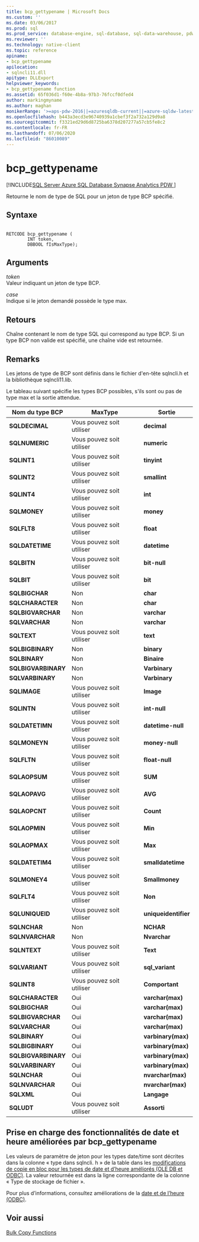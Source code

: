 ```yaml
---
title: bcp_gettypename | Microsoft Docs
ms.custom: ''
ms.date: 03/06/2017
ms.prod: sql
ms.prod_service: database-engine, sql-database, sql-data-warehouse, pdw
ms.reviewer: ''
ms.technology: native-client
ms.topic: reference
apiname:
- bcp_gettypename
apilocation:
- sqlncli11.dll
apitype: DLLExport
helpviewer_keywords:
- bcp_gettypename function
ms.assetid: 65f036d1-f60e-4b8a-97b3-76fccf0dfed4
author: markingmyname
ms.author: maghan
monikerRange: '>=aps-pdw-2016||=azuresqldb-current||=azure-sqldw-latest||>=sql-server-2016||=sqlallproducts-allversions||>=sql-server-linux-2017||=azuresqldb-mi-current'
ms.openlocfilehash: b443a3ecd3e96740939a1cbef3f2a732a129d9a8
ms.sourcegitcommit: f3321ed29d6d8725ba6378d207277a57cb5fe8c2
ms.contentlocale: fr-FR
ms.lasthandoff: 07/06/2020
ms.locfileid: "86010089"
---
```

# <a name="bcp_gettypename"></a>bcp_gettypename
[!INCLUDE[SQL Server Azure SQL Database Synapse Analytics PDW ](../../includes/applies-to-version/sql-asdb-asdbmi-asa-pdw.md)]

  Retourne le nom de type de SQL pour un jeton de type BCP spécifié.  
  
## <a name="syntax"></a>Syntaxe  
  
```  
  
RETCODE bcp_gettypename (  
        INT token,  
        DBBOOL fIsMaxType);  
```  
  
## <a name="arguments"></a>Arguments  
 *token*  
 Valeur indiquant un jeton de type BCP.  
  
 *case*  
 Indique si le jeton demandé possède le type max.  
  
## <a name="returns"></a>Retours  
 Chaîne contenant le nom de type SQL qui correspond au type BCP. Si un type BCP non valide est spécifié, une chaîne vide est retournée.  
  
## <a name="remarks"></a>Remarks  
 Les jetons de type de BCP sont définis dans le fichier d'en-tête sqlncli.h et la bibliothèque sqlncli11.lib.  
  
 Le tableau suivant spécifie les types BCP possibles, s'ils sont ou pas de type max et la sortie attendue.  
  
|Nom du type BCP|MaxType|Sortie|  
|-------------------|-------------|------------|  
|**SQLDECIMAL**|Vous pouvez soit utiliser|**decimal**|  
|**SQLNUMERIC**|Vous pouvez soit utiliser|**numeric**|  
|**SQLINT1**|Vous pouvez soit utiliser|**tinyint**|  
|**SQLINT2**|Vous pouvez soit utiliser|**smallint**|  
|**SQLINT4**|Vous pouvez soit utiliser|**int**|  
|**SQLMONEY**|Vous pouvez soit utiliser|**money**|  
|**SQLFLT8**|Vous pouvez soit utiliser|**float**|  
|**SQLDATETIME**|Vous pouvez soit utiliser|**datetime**|  
|**SQLBITN**|Vous pouvez soit utiliser|**bit-null**|  
|**SQLBIT**|Vous pouvez soit utiliser|**bit**|  
|**SQLBIGCHAR**|Non|**char**|  
|**SQLCHARACTER**|Non|**char**|  
|**SQLBIGVARCHAR**|Non|**varchar**|  
|**SQLVARCHAR**|Non|**varchar**|  
|**SQLTEXT**|Vous pouvez soit utiliser|**text**|  
|**SQLBIGBINARY**|Non|**binary**|  
|**SQLBINARY**|Non|**Binaire**|  
|**SQLBIGVARBINARY**|Non|**Varbinary**|  
|**SQLVARBINARY**|Non|**Varbinary**|  
|**SQLIMAGE**|Vous pouvez soit utiliser|**Image**|  
|**SQLINTN**|Vous pouvez soit utiliser|**int-null**|  
|**SQLDATETIMN**|Vous pouvez soit utiliser|**datetime-null**|  
|**SQLMONEYN**|Vous pouvez soit utiliser|**money-null**|  
|**SQLFLTN**|Vous pouvez soit utiliser|**float-null**|  
|**SQLAOPSUM**|Vous pouvez soit utiliser|**SUM**|  
|**SQLAOPAVG**|Vous pouvez soit utiliser|**AVG**|  
|**SQLAOPCNT**|Vous pouvez soit utiliser|**Count**|  
|**SQLAOPMIN**|Vous pouvez soit utiliser|**Min**|  
|**SQLAOPMAX**|Vous pouvez soit utiliser|**Max**|  
|**SQLDATETIM4**|Vous pouvez soit utiliser|**smalldatetime**|  
|**SQLMONEY4**|Vous pouvez soit utiliser|**Smallmoney**|  
|**SQLFLT4**|Vous pouvez soit utiliser|**Non**|  
|**SQLUNIQUEID**|Vous pouvez soit utiliser|**uniqueidentifier**|  
|**SQLNCHAR**|Non|**NCHAR**|  
|**SQLNVARCHAR**|Non|**Nvarchar**|  
|**SQLNTEXT**|Vous pouvez soit utiliser|**Text**|  
|**SQLVARIANT**|Vous pouvez soit utiliser|**sql_variant**|  
|**SQLINT8**|Vous pouvez soit utiliser|**Comportant**|  
|**SQLCHARACTER**|Oui|**varchar(max)**|  
|**SQLBIGCHAR**|Oui|**varchar(max)**|  
|**SQLBIGVARCHAR**|Oui|**varchar(max)**|  
|**SQLVARCHAR**|Oui|**varchar(max)**|  
|**SQLBINARY**|Oui|**varbinary(max)**|  
|**SQLBIGBINARY**|Oui|**varbinary(max)**|  
|**SQLBIGVARBINARY**|Oui|**varbinary(max)**|  
|**SQLVARBINARY**|Oui|**varbinary(max)**|  
|**SQLNCHAR**|Oui|**nvarchar(max)**|  
|**SQLNVARCHAR**|Oui|**nvarchar(max)**|  
|**SQLXML**|Oui|**Langage**|  
|**SQLUDT**|Vous pouvez soit utiliser|**Assorti**|  
  
## <a name="bcp_gettypename-support-for-enhanced-date-and-time-features"></a>Prise en charge des fonctionnalités de date et heure améliorées par bcp_gettypename  
 Les valeurs de paramètre de jeton pour les types date/time sont décrites dans la colonne « type dans sqlncli. h » de la table dans les [modifications de copie en bloc pour les types de date et d’heure améliorés &#40;OLE DB et ODBC&#41;](../../relational-databases/native-client-odbc-date-time/bulk-copy-changes-for-enhanced-date-and-time-types-ole-db-and-odbc.md). La valeur retournée est dans la ligne correspondante de la colonne « Type de stockage de fichier ».  
  
 Pour plus d’informations, consultez améliorations de la [date et de l’heure &#40;ODBC&#41;](../../relational-databases/native-client-odbc-date-time/date-and-time-improvements-odbc.md).  
  
## <a name="see-also"></a>Voir aussi  
 [Bulk Copy Functions](../../relational-databases/native-client-odbc-extensions-bulk-copy-functions/sql-server-driver-extensions-bulk-copy-functions.md)  
  
  
